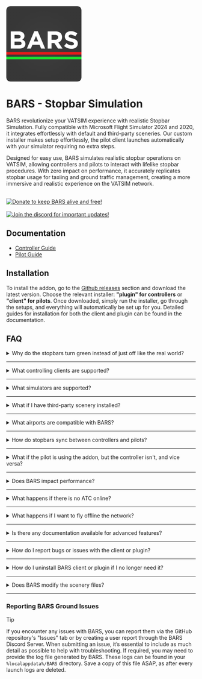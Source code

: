 <img src="https://raw.githubusercontent.com/AussieScorcher/BARS/main/Assets/BARS.png" width="200" height="200">


# BARS - Stopbar Simulation

BARS revolutionize your VATSIM experience with realistic Stopbar Simulation. Fully compatible with Microsoft Flight Simulator 2024 and 2020, it integrates effortlessly with default and third-party sceneries. Our custom installer makes setup effortlessly, the pilot client launches automatically with your simulator requiring no extra steps.

Designed for easy use, BARS simulates realistic stopbar operations on VATSIM, allowing controllers and pilots to interact with lifelike stopbar procedures. With zero impact on performance, it accurately replicates stopbar usage for taxiing and ground traffic management, creating a more immersive and realistic experience on the VATSIM network.

<br>

<a href="https://ko-fi.com/stopbars">
  <img src="https://img.shields.io/badge/Donate%20to%20keep%20BARS%20alive%20and%20free!-darkgreen?style=flat&logo=ko-fi&logoColor=white" alt="Donate to keep BARS alive and free!" style="width:300px;">
</a>

<br>
<br>

<a href="https://discord.gg/7SQgbc554K">
  <img src="https://img.shields.io/badge/Join-Discord-7289da?logo=discord&logoColor=white" alt="Join the discord for important updates!" style="width:100px;">
</a>

## Documentation

- [Controller Guide](Documentation/controller-guide.md)
- [Pilot Guide](Documentation/pilot-guide.md)


## Installation

To install the addon, go to the [Github releases](https://github.com/AussieScorcher/BARS/releases) section and download the latest version. Choose the relevant installer: **"plugin" for controllers** or **"client" for pilots**. Once downloaded, simply run the installer, go through the setups, and everything will automatically be set up for you. Detailed guides for installation for both the client and plugin can be found in the documentation.

## FAQ

<details>
<summary> Why do the stopbars turn green instead of just off like the real world? </summary>
<br>
<ul> <li> In the current version, the stopbars are green to help pilots on the network who might not fully understand the signal. Our goal is to make the simulation as realistic as possible for all users. For the next update, we will be implementing a more realistic option, giving pilots the ability to select their preferred stopbar color in the client. </li> </ul>
<br>
</details>

---

<details>
<summary>What controlling clients are supported? </summary>
<br>
<ul> <li> BARS is compatible with vatSys. </li> </ul>
<br>
</details>

---

<details>
<summary> What simulators are supported? </summary>
<br>
<ul> <li> BARS supports Microsoft Flight Simulator 2024 and 2020. </li> </ul>
<br>
</details>

---

<details>
<summary> What if I have third-party scenery installed? </summary>
<br>
<ul> <li> Within the BARS client, navigate to the "Scenery Section" tab. Select the desired third-party scenery to configure the stopbar placement to match your installed payware scenery. </li> </ul>
<br>
</details>

--- 

<details>
<summary> What airports are compatible with BARS? </summary>
<br>
<ul> <li> BARS currently supports; YBBN, YSSY, YSCB, YMML, and YPPH. With plans to expand to as many airports as possible. </li> </ul>
<br>
</details>

---

<details>
<summary> How do stopbars sync between controllers and pilots? </summary>
<br>
<ul> <li> The BARS plugin communicates with the client via the backend server. It updates stopbar lighting in your simulator through SimConnect and SimObjects, functioning similarly to how popular add-ons like GSX work. </li> </ul>
<br>
</details>

---

<details>
<summary> What if the pilot is using the addon, but the controller isn't, and vice versa? </summary>
<br>
<ul> <li> If the controller isn't using the addon, they wouldn't be able to claim the airport. Without the airport claimed by a controller, BARS will think that no ATC is online actively using the plugin. Therefore, the stopbars won't be spawned. </li> </ul>
<br>
</details>

---

<details>
<summary> Does BARS impact performance? </summary>
<br>
<ul> <li> BARS has no impact on performance. The install size for both the plugin and client is extremely small, and stopbar lights are only loaded when you are within a certain distance from the holding point, or when ATC is online. </li> </ul>
<br>
</details>

---

<details>
<summary> What happens if there is no ATC online? </summary>
<br>
<ul> <li> If no ATC is online, the BARS client will not spawn any stopbars.  </li> </ul>
<br>
</details>

---

<details>
<summary> What happens if I want to fly offline the network? </summary>
<br>
<ul> <li> When flying offline, BARS does not detect your connection status as offline. As a result, stopbars may still appear in your simulator when ATC is online. To remove this issue, simply close the BARS client from your desktop taskbar tray This will remove the stopbars from your simulator, not affecting your offline experience. </li> </ul>
<br>
</details>

---

<details>
<summary> Is there any documentation available for advanced features? </summary>
<br>
<ul> <li> Comprehensive guides and documentation for both controllers and pilots are accessible via the GitHub repository, with direct links provided at the top of this README for ease of access. 

<br>

- [Controller Guide](Documentation/controller-guide.md)
- [Pilot Guide](Documentation/pilot-guide.md)

</li> </ul>
<br>
</details>

---

<details>
<summary> How do I report bugs or issues with the client or plugin? </summary>
<br>
<ul> <li> You can report issues through the GitHub repository or create a user report through the BARS Discord Server (https://discord.gg/7SQgbc554K). </li> </ul>
<br>
</details>

---

<details>
<summary> How do I uninstall BARS client or plugin if I no longer need it? </summary>
<br>
<ul> <li> Navigate to your computer’s “Add/Remove Programs” window, search for BARS, and uninstall the relevant application. </li> </ul>
<br>
</details>

---

<details>
<summary> Does BARS modify the scenery files? </summary>
<br>
<ul> <li> No, BARS does not modify any scenery files. The stopbar lights are dynamically spawned on top of the default or third-party scenery. </li> </ul>
<br>
</details>

---

### Reporting BARS Ground Issues

> [!TIP]  
>  If you encounter any issues with BARS, you can report them via the GitHub repository's "Issues" tab or by creating a user report through the BARS Discord Server. When submitting an issue, it’s essential to include as much detail as possible to help with troubleshooting. If required, you may need to provide the log file generated by BARS. These logs can be found in your `%localappdata%/BARS` directory. Save a copy of this file ASAP, as after every launch logs are deleted.
